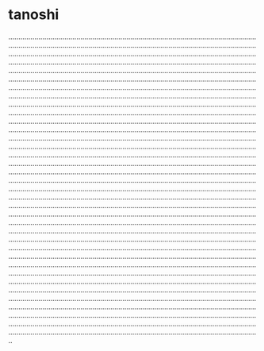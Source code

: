 # tanoshi

..................................................................................................................................................................................................................................................................................................................................................................................................................................................................................................................................................................................................................................................................................................................................................................................................................................................................................................................................................................................................................................................................................................................................................................................................................................................................................................................................................................................................................................................................................................................................................................................................................................................................................................................................................................................................................................................................................................................................................................................................................................................................................................................................................................................................................................................................................................................................................................................................................................................................................................................................................................................................................................................................................................................................................................................................................................................................................................................................................................................................................................................................................................................................................................................................................................................................................................................................................................................................................................................................................................................................................................................................................................................................................................................................................................................................................................................................................................................................................................................................................................................................................................................................................................................................................................................................................................................................................................................................................................................................................................................................................................................................................................................